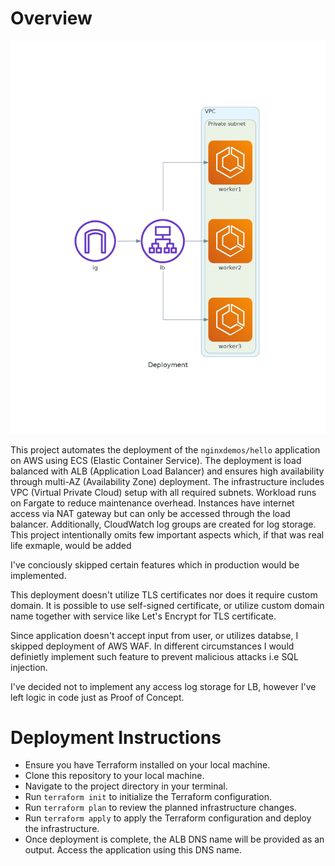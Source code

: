 # Overview

![alt text](deployment.png)

This project automates the deployment of the `nginxdemos/hello` application on AWS using ECS (Elastic Container Service). The deployment is load balanced with ALB (Application Load Balancer) and ensures high availability through multi-AZ (Availability Zone) deployment. The infrastructure includes VPC (Virtual Private Cloud) setup with all required subnets. Workload runs on Fargate to reduce maintenance overhead. Instances have internet access via NAT gateway but can only be accessed through the load balancer. Additionally, CloudWatch log groups are created for log storage.
This project intentionally omits few important aspects which, if that was real life exmaple, would be added

I've conciously skipped certain features which in production would be implemented.

This deployment doesn't utilize TLS certificates nor does it require custom domain. It is possible to use self-signed certificate, or utilize custom domain name together with service like Let's Encrypt for TLS certificate.

Since application doesn't accept input from user, or utilizes databse, I skipped deployment of AWS WAF. In different circumstances I would definietly implement such feature to prevent malicious attacks i.e SQL injection.

I've decided not to implement any access log storage for LB, however I've left logic in code just as Proof of Concept.

# Deployment Instructions

- Ensure you have Terraform installed on your local machine.
- Clone this repository to your local machine.
- Navigate to the project directory in your terminal.
- Run `terraform init` to initialize the Terraform configuration.
- Run `terraform plan` to review the planned infrastructure changes.
- Run `terraform apply` to apply the Terraform configuration and deploy the infrastructure.
- Once deployment is complete, the ALB DNS name will be provided as an output. Access the application using this DNS name.
